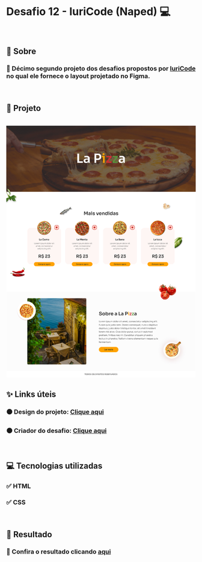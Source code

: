 # Desafio 12 - IuriCode (Naped) 💻

<br>

## 📌 Sobre

### 🥇 Décimo segundo projeto dos desafios propostos por  <a href="https://www.linkedin.com/in/iuricode/" target="_blank">IuriCode</a> no qual ele fornece o layout projetado no Figma.

<br>

## 🎯 Projeto

<br>

<img src="./assets/design/lapizza.jpg">

<br>

## ✨ Links úteis

### ⚫ Design do projeto: <a href="https://www.figma.com/file/Yb9IBH56g7T1hdIyZ3BMNO/Desafios---Codelândia?node-id=31145%3A4" target="_blank">Clique aqui</a>
### ⚫ Criador do desafio: <a href="https://www.linkedin.com/in/iuricode/" target="_blank">Clique aqui</a>
  
<br>

## 💻 Tecnologias utilizadas

### ✅ HTML
### ✅ CSS

<br>

## 🎉 Resultado

### 🧐 Confira o resultado clicando <a href="https://la-pizza-torrico.netlify.app" target="_blank">aqui</a>